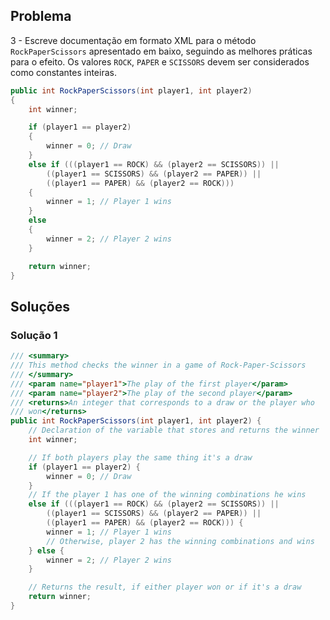 ## Problema

3 - Escreve documentação em formato XML para o método `RockPaperScissors`
apresentado em baixo, seguindo as melhores práticas para o efeito. Os valores
`ROCK`, `PAPER` e `SCISSORS` devem ser considerados como constantes inteiras.

```cs
public int RockPaperScissors(int player1, int player2)
{
    int winner;

    if (player1 == player2)
    {
        winner = 0; // Draw
    }
    else if (((player1 == ROCK) && (player2 == SCISSORS)) ||
        ((player1 == SCISSORS) && (player2 == PAPER)) ||
        ((player1 == PAPER) && (player2 == ROCK)))
    {
        winner = 1; // Player 1 wins
    }
    else
    {
        winner = 2; // Player 2 wins
    }

    return winner;
}
```

## Soluções

### Solução 1

```cs
/// <summary>
/// This method checks the winner in a game of Rock-Paper-Scissors
/// </summary>
/// <param name="player1">The play of the first player</param>
/// <param name="player2">The play of the second player</param>
/// <returns>An integer that corresponds to a draw or the player who
/// won</returns>
public int RockPaperScissors(int player1, int player2) {
    // Declaration of the variable that stores and returns the winner
    int winner;

    // If both players play the same thing it's a draw
    if (player1 == player2) {
        winner = 0; // Draw
    }
    // If the player 1 has one of the winning combinations he wins
    else if (((player1 == ROCK) && (player2 == SCISSORS)) ||
        ((player1 == SCISSORS) && (player2 == PAPER)) ||
        ((player1 == PAPER) && (player2 == ROCK))) {
        winner = 1; // Player 1 wins
        // Otherwise, player 2 has the winning combinations and wins
    } else {
        winner = 2; // Player 2 wins
    }

    // Returns the result, if either player won or if it's a draw
    return winner;
}
```

